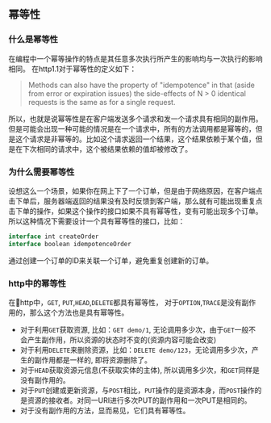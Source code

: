 ## 幂等性
### 什么是幂等性
在编程中一个幂等操作的特点是其任意多次执行所产生的影响均与一次执行的影响相同。
在http1.1对于幂等性的定义如下：
> Methods can also have the property of "idempotence" in that (aside
   from error or expiration issues) the side-effects of N > 0 identical
   requests is the same as for a single request.

所以，也就是说幂等性是在客户端发送多个请求和发一个请求具有相同的副作用。但是可能会出现一种可能的情况是在一个请求中，所有的方法调用都是幂等的，但是这个请求是非幂等的。比如这个请求返回一个结果，这个结果依赖于某个值，但是在下次相同的请求中，这个被结果依赖的值却被修改了。
### 为什么需要幂等性
设想这么一个场景，如果你在网上下了一个订单，但是由于网络原因，在客户端点击下单后，服务器端返回的结果没有及时反馈到客户端，那么就有可能出现重复点击下单的操作，如果这个操作的接口如果不具有幂等性，变有可能出现多个订单。所以这种情况下需要设计一个具有幂等性的接口，比如：
```js
interface int createOrder
interface boolean idempotenceOrder
```
通过创建一个订单的ID来关联一个订单，避免重复创建新的订单。

### http中的幂等性
在http中，`GET`, `PUT`,`HEAD`,`DELETE`都具有幂等性， 对于`OPTION`,`TRACE`是没有副作用的，那么这个方法也是具有幂等性。
- 对于利用`GET`获取资源, 比如：`GET demo/1`, 无论调用多少次，由于`GET`一般不会产生副作用，所以资源的状态时不变的(资源内容可能会改变)
- 对于利用`DELETE`来删除资源，比如：`DELETE demo/123`，无论调用多少次，产生的副作用都是一样的, 即将资源删除了。
- 对于`HEAD`获取资源元信息(不获取实体的主体), 所以调用多少次，和`GET`同样是没有副作用的。
- 对于`PUT`创建或更新资源，与`POST`相比，`PUT`操作的是资源本身，而`POST`操作的是资源的接收者。对同一URI进行多次PUT的副作用和一次PUT是相同的。
- 对于没有副作用的方法，显而易见，它们具有幂等性。
